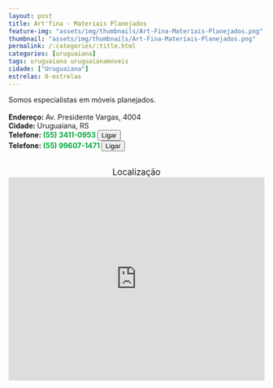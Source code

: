 ```yaml
---
layout: post
title: Art'fina - Materiais Planejados
feature-img: "assets/img/thumbnails/Art-Fina-Materiais-Planejados.png"
thumbnail: "assets/img/thumbnails/Art-Fina-Materiais-Planejados.png"
permalink: /:categories/:title.html
categories: [uruguaiana]
tags: uruguaiana uruguaianamoveis
cidade: ["Uruguaiana"]
estrelas: 0-estrelas
---
```

Somos especialistas em móveis planejados.<!-- more --><br/>
<br/>
<b>Endereço: </b>Av. Presidente Vargas, 4004<br />
<b>Cidade: </b>Uruguaiana, RS<br />
<b>Telefone: <span style="color: #00ab3a;">(55) 3411-0953</span> <a href="tel:5534110953"><button class="ligar">Ligar</button></a></b><br />
<b>Telefone: <span style="color: #00ab3a;">(55) 99607-1471</span> <a href="tel:55996071471"><button class="ligar">Ligar</button></a></b><br />
<br />
<div style="font-size: larger; text-align: center;">
Localização</div>
<iframe src="https://www.google.com/maps/embed?pb=!1m14!1m8!1m3!1d13854.630389140477!2d-57.0884341!3d-29.7586212!3m2!1i1024!2i768!4f13.1!3m3!1m2!1s0x94535b502fd73bdd%3A0x9fa1ec00f8a106d2!2sAv.+Pres.+Vargas%2C+4004+-+Centro%2C+Uruguaiana+-+RS!5e0!3m2!1spt-BR!2sbr!4v1523363698991" width="100%" height="400" frameborder="0" style="border:0" allowfullscreen></iframe>
